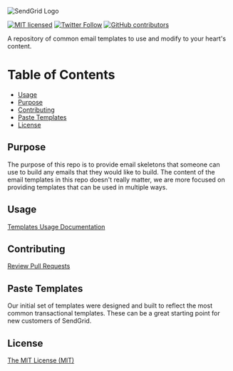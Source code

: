 ![SendGrid Logo](https://uiux.s3.amazonaws.com/2016-logos/email-logo%402x.png)

[![MIT licensed](https://img.shields.io/badge/license-MIT-blue.svg)](./LICENSE)
[![Twitter Follow](https://img.shields.io/twitter/follow/sendgrid.svg?style=social&label=Follow)](https://twitter.com/sendgrid)
[![GitHub contributors](https://img.shields.io/github/contributors/sendgrid/email-templates.svg)](https://github.com/sendgrid/email-templates/graphs/contributors)

A repository of common email templates to use and modify to your heart's content.

# Table of Contents

* [Usage](#usage)
* [Purpose](#purpose)
* [Contributing](#contributing)
* [Paste Templates](#paste-templates)
* [License](#license)

## Purpose
The purpose of this repo is to provide email skeletons that someone can use to build any emails that they would like to build. The content of the email templates in this repo doesn't really matter, we are more focused on providing templates that can be used in multiple ways.

<a name="usage"></a>
## Usage
[Templates Usage Documentation](https://github.com/sendgrid/email-templates/blob/master/USAGE.md)

<a name="contributing"></a>
## Contributing
[Review Pull Requests](https://github.com/sendgrid/email-templates/blob/master/CONTRIBUTING.md)

<a name="paste-templates"></a>
## Paste Templates
Our initial set of templates were designed and built to reflect the most common transactional templates. These can be a great starting point for new customers of SendGrid.

<a name="license"></a>
## License
[The MIT License (MIT)](LICENSE)
